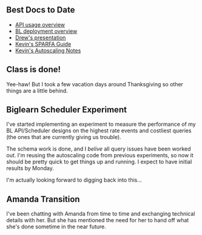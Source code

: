 ## Best Docs to Date
- [API usage overview](https://github.com/openstax/napkin-notes/blob/master/kevin/160921_biglearnApis/api_usage.md)
- [BL deployment overview](https://github.com/openstax/napkin-notes/blob/master/kevin/BiglearnArchitectureDeployment.pdf)
- [Drew's presentation](https://docs.google.com/presentation/d/1qoPqBLD4XqOsIfcM6aJH7IaDQRsxxuA6QBLy4GIZy7w/edit#slide=id.p)
- [Kevin's SPARFA Guide](https://github.com/openstax/sparfa-sandbox/blob/master/klb_sparfa_guide/sparfa_guide.pdf)
- [Kevin's Autoscaling Notes](https://docs.google.com/document/d/1bmn2xYBURE90fiZrdNG5CN28vEBCPJbKukDTbUqntZ4/edit)

## Class is done!

Yee-haw!  But I took a few vacation days around Thanksgiving so other things are a little behind.

## Biglearn Scheduler Experiment

I've started implementing an experiment
to measure the performance of my BL API/Scheduler designs
on the highest rate events and costliest queries
(the ones that are currently giving us trouble).

The schema work is done,
and I _belive_ all query issues have been worked out.
I'm reusing the autoscaling code
from previous experiments,
so now it should be pretty quick to get things up and running.
I expect to have initial results by Monday.

I'm actually looking forward 
to digging back into this...

## Amanda Transition

I've been chatting with Amanda from time to time
and exchanging technical details with her.
But she has mentioned the need 
for her to hand off what she's done
sometime in the near future.


